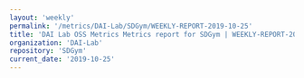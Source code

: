 ```yaml
---
layout: 'weekly'
permalink: '/metrics/DAI-Lab/SDGym/WEEKLY-REPORT-2019-10-25'
title: 'DAI Lab OSS Metrics Metrics report for SDGym | WEEKLY-REPORT-2019-10-25'
organization: 'DAI-Lab'
repository: 'SDGym'
current_date: '2019-10-25'
---
```

